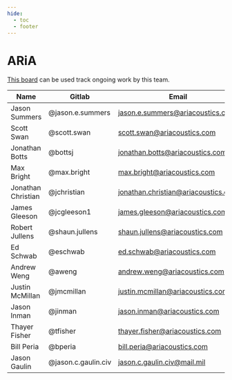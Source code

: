 ```yaml
---
hide:
  - toc
  - footer
---
```


# ARiA

[This board](https://gitlab.jatic.net/groups/jatic/aria/-/boards) can be used track ongoing work by this team.

| Name | Gitlab | Email | Org | Role |
| ---- | ------ | ----- | --- | ---- |
| Jason Summers | @jason.e.summers | jason.e.summers@ariacoustics.com | ARiA | Lead Scientist |
| Scott Swan | @scott.swan | scott.swan@ariacoustics.com | ARiA | Scrum Master |
| Jonathan Botts | @bottsj | jonathan.botts@ariacoustics.com | ARiA | SME |
| Max Bright | @max.bright | max.bright@ariacoustics.com | ARiA | SME |
| Jonathan Christian | @jchristian | jonathan.christian@ariacoustics.com | ARiA | SME |
| James Gleeson | @jcgleeson1 | james.gleeson@ariacoustics.com | ARiA | Developer |
| Robert Jullens | @shaun.jullens | shaun.jullens@ariacoustics.com | ARiA | Developer |
| Ed Schwab | @eschwab | ed.schwab@ariacoustics.com | ARiA | IT |
| Andrew Weng | @aweng | andrew.weng@ariacoustics.com | ARiA | Developer |
| Justin McMillan | @jmcmillan | justin.mcmillan@ariacoustics.com | ARiA | SME |
| Jason Inman | @jinman | jason.inman@ariacoustics.com | ARiA | Developer |
| Thayer Fisher | @tfisher | thayer.fisher@ariacoustics.com | ARiA | Developer |
| Bill Peria | @bperia | bill.peria@ariacoustics.com | ARiA | Developer |
| Jason Gaulin | @jason.c.gaulin.civ | jason.c.gaulin.civ@mail.mil | CDAO | Product Owner |
